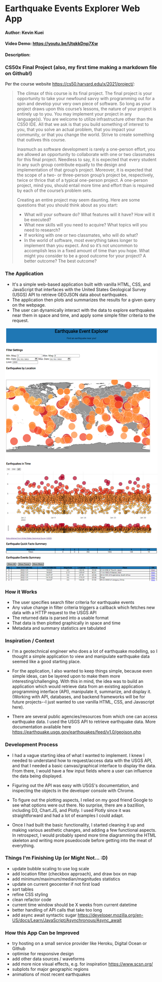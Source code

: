 # Earthquake Events Explorer Web App

#### Author: Kevin Kuei
#### Video Demo: <https://youtu.be/UtqkkDnp7Xw>
#### Description: 

### CS50x Final Project (also, my first time making a markdown file on Github!)

Per the course website <https://cs50.harvard.edu/x/2021/project/>:

>The climax of this course is its final project. The final project is your opportunity to take your newfound savvy with programming out for a spin and develop your very own piece of software. So long as your project draws upon this course’s lessons, the nature of your project is entirely up to you. You may implement your project in any language(s). You are welcome to utilize infrastructure other than the CS50 IDE. All that we ask is that you build something of interest to you, that you solve an actual problem, that you impact your community, or that you change the world. Strive to create something that outlives this course.
>
>Inasmuch as software development is rarely a one-person effort, you are allowed an opportunity to collaborate with one or two classmates for this final project. Needless to say, it is expected that every student in any such group contribute equally to the design and implementation of that group’s project. Moreover, it is expected that the scope of a two- or three-person group’s project be, respectively, twice or thrice that of a typical one-person project. A one-person project, mind you, should entail more time and effort than is required by each of the course’s problem sets.
>
>Creating an entire project may seem daunting. Here are some questions that you should think about as you start:
>
  > * What will your software do? What features will it have? How will it be executed?
  > * What new skills will you need to acquire? What topics will you need to research?
  > * If working with one or two classmates, who will do what?
  > * In the world of software, most everything takes longer to implement than you expect. And so it’s not uncommon to accomplish less in a fixed amount of time than you hope. What might you consider to be a good outcome for your project? A better outcome? The best outcome?


### The Application

* It's a simple web-based application built with vanilla HTML, CSS, and JavaScript that interfaces with the United States Geological Survey (USGS) API to retrieve GEOJSON data about earthquakes. 
* The application then plots and summarizes the results for a given query on the webpage. 
* The user can dynamically interact with the data to explore earthquakes near them in space and time, and apply some simple filter criteria to the request.

![Here's how it looks!](assets/images/screenshot.png)


### How it Works

* The user specifies search filter criteria for earthquake events
* Any value change in filter criteria triggers a callback which fetches new data with a HTTP request to the USGS API
* The returned data is parsed into a usable format
* That data is then plotted graphically in space and time
* Metadata and summary statistics are tabulated

### Inspiration / Context

* I'm a geotechnical engineer who does a lot of earthquake modelling, so I thought a simple application to view and manipulate earthquake data seemed like a good starting place. 

* For the application, I also wanted to keep things simple, because even simple ideas, can be layered upon to make them more interesting/challenging. With this in mind, the idea was to build an application which would retrieve data from an existing application programming interface (API), manipulate it, summarize, and display it. (Working with API, databases, and backend frameworks will be for future projects--I just wanted to use vanilla HTML, CSS, and Javascript here).

* There are several public agencies/resources from which one can access earthquake data. I used the USGS API to retrieve earthquake data. More documentation available here <https://earthquake.usgs.gov/earthquakes/feed/v1.0/geojson.php>

### Development Process

* I had a vague starting idea of what I wanted to implement. I knew I needed to understand how to request/access data with the USGS API, and that I needed a basic canvas/graphical interface to display the data. From there, I would have a few input fields where a user can influence the data being displayed.

* Figuring out the API was easy with USGS's documentation, and inspecting the objects in the developer console with Chrome. 

* To figure out the plotting aspects, I relied on my good friend Google to see what options were out there. No surprise, there are a bazillion, including D3, Chart.JS, and Plotly. I used Plotly since it was straightforward and had a lot of examples I could adapt.

* Once I had built the basic functionality, I started cleaning it up and making various aesthetic changes, and adding a few functional aspects. In retrospect, I would probably spend more time diagramming the HTML skeleton and writing more psuedocode before getting into the meat of everything.


### Things I'm Finishing Up (or Might Not... :D)

* update bubble scaling to use log scale
* add location filter (checkbox approach), and draw box on map
* add minimum/maximum/median/magnitudes statistics
* update on current geocenter if not first load
* sort tables
* refine CSS styling
* clean refactor code
* current time window should be X weeks from current datetime
* better handling of API calls that take too long
* add async await syntactic sugar <https://developer.mozilla.org/en-US/docs/Learn/JavaScript/Asynchronous/Async_await>


### How this App Can be Improved 

* try hosting on a small service provider like Heroku, Digital Ocean or Github
* optimise for responsive design
* add other data sources / waveforms
* add more nice visual effects, e.g. for inspiration <https://www.scsn.org/>
* subplots for major geographic regions
* animations of most recent earthquakes
